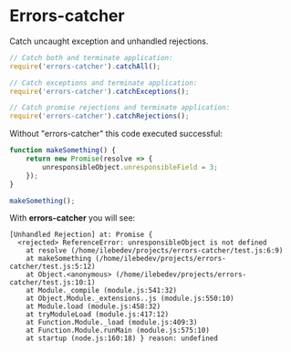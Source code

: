 
# Errors-catcher
Catch uncaught exception and unhandled rejections.

```javascript
// Catch both and terminate application:
require('errors-catcher').catchAll();

// Catch exceptions and terminate application:
require('errors-catcher').catchExceptions();

// Catch promise rejections and terminate application:
require('errors-catcher').catchRejections();
```

Without "errors-catcher" this code executed successful:
```javascript
function makeSomething() {
    return new Promise(resolve => {
        unresponsibleObject.unresponsibleField = 3;
    });
}

makeSomething();
```

With **errors-catcher** you will see:
```
[Unhandled Rejection] at: Promise {
  <rejected> ReferenceError: unresponsibleObject is not defined
    at resolve (/home/ilebedev/projects/errors-catcher/test.js:6:9)
    at makeSomething (/home/ilebedev/projects/errors-catcher/test.js:5:12)
    at Object.<anonymous> (/home/ilebedev/projects/errors-catcher/test.js:10:1)
    at Module._compile (module.js:541:32)
    at Object.Module._extensions..js (module.js:550:10)
    at Module.load (module.js:458:32)
    at tryModuleLoad (module.js:417:12)
    at Function.Module._load (module.js:409:3)
    at Function.Module.runMain (module.js:575:10)
    at startup (node.js:160:18) } reason: undefined

```
